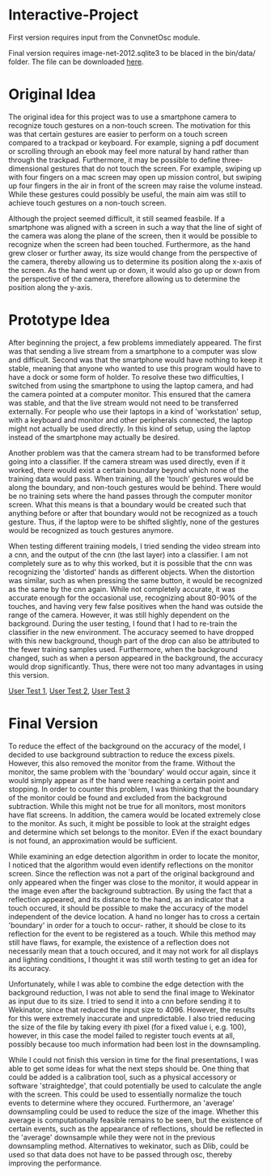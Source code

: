 # Interactive-Project

First version requires input from the ConvnetOsc module.

Final version requires image-net-2012.sqlite3 to be blaced in the bin/data/ folder. The file can be downloaded [here](https://raw.githubusercontent.com/liuliu/ccv/unstable/samples/image-net-2012.sqlite3).
# Original Idea

The original idea for this project was to use a smartphone camera to recognize touch gestures on a non-touch screen. The motivation for this was that certain gestures are easier to perform on a touch screen compared to a trackpad or keyboard. For example, signing a pdf document or scrolling through an ebook may feel more natural by hand rather than through the trackpad. Furthermore, it may be possible to define three-dimensional gestures that do not touch the screen. For example, swiping up with four fingers on a mac screen may open up mission control, but swiping up four fingers in the air in front of the screen may raise the volume instead. While these gestures could possibly be useful, the main aim was still to achieve touch gestures on a non-touch screen.

Although the project seemed difficult, it still seamed feasbile. If a smartphone was aligned with a screen in such a way that the line of sight of the camera was along the plane of the screen, then it would be possible to recognize when the screen had been touched. Furthermore, as the hand grew closer or further away, its size would change from the perspective of the camera, thereby allowing us to determine its position along the x-axis of the screen. As the hand went up or down, it would also go up or down from the perspective of the camera, therefore allowing us to determine the position along the y-axis.

# Prototype Idea

After beginning the project, a few problems immediately appeared. The first was that sending a live stream from a smartphone to a computer was slow and difficult. Second was that the smartphone would have nothing to keep it stable, meaning that anyone who wanted to use this program would have to have a dock or some form of holder. To resolve these two difficulties, I switched from using the smartphone to using the laptop camera, and had the camera pointed at a computer monitor. This ensured that the camera was stable, and that the live stream would not need to be transferred externally. For people who use their laptops in a kind of 'workstation' setup, with a keyboard and monitor and other peripherals connected, the laptop might not actually be used directly. In this kind of setup, using the laptop instead of the smartphone may actually be desired.

Another problem was that the camera stream had to be transformed before going into a classifier. If the camera stream was used directly, even if it worked, there would exist a certain boundary beyond which none of the training data would pass. When training, all the 'touch' gestures would be along the boundary, and non-touch gestures would be behind. There would be no training sets where the hand passes through the computer monitor screen. What this means is that a boundary would be created such that anything before or after that boundary would not be recognized as a touch gesture. Thus, if the laptop were to be shifted slightly, none of the gestures would be recognized as touch gestures anymore.

When testing different training models, I tried sending the video stream into a cnn, and the output of the cnn (the last layer) into a classifier. I am not completely sure as to why this worked, but it is possible that the cnn was recognizing the 'distorted' hands as different objects. When the distortion was similar, such as when pressing the same button, it would be recognized as the same by the cnn again. While not completely accurate, it was accurate enough for the occasional use, recognizing about 80-90% of the touches, and having very few false positives when the hand was outside the range of the camera. However, it was still highly dependent on the background. During the user testing, I found that I had to re-train the classifier in the new environment. The accuracy seemed to have dropped with this new background, though part of the drop can also be attributed to the fewer training samples used. Furthermore, when the background changed, such as when a person appeared in the background, the accuracy would drop significantly. Thus, there were not too many advantages in using this version.

[User Test 1](https://youtu.be/zebaHpginQI), [User Test 2](https://youtu.be/hMMofna8Z3g), [User Test 3](https://youtu.be/jvUD_hfI7rI)

# Final Version

To reduce the effect of the background on the accuracy of the model, I decided to use background subtraction to reduce the excess pixels. However, this also removed the monitor from the frame. Without the monitor, the same problem with the 'boundary' would occur again, since it would simply appear as if the hand were reaching a certain point and stopping. In order to counter this problem, I was thinking that the boundary of the monitor could be found and excluded from the background subtraction. While this might not be true for all monitors, most monitors have flat screens. In addition, the camera would be located extremely close to the monitor. As such, it might be possible to look at the straight edges and determine which set belongs to the monitor. EVen if the exact boundary is not found, an approximation would be sufficient.

While examining an edge detection algorithm in order to locate the monitor, I noticed that the algorithm would even identify reflections on the monitor screen. Since the reflection was not a part of the original background and only appeared when the finger was close to the monitor, it would appear in the image even after the background subtraction. By using the fact that a reflection appeared, and its distance to the hand, as an indicator that a touch occured, it should be possible to make the accuracy of the model independent of the device location. A hand no longer has to cross a certain 'boundary' in order for a touch to occur- rather, it should be close to its reflection for the event to be registered as a touch. While this method may still have flaws, for example, the existence of a reflection does not necessarily mean that a touch occured, and it may not work for all displays and lighting conditions, I thought it was still worth testing to get an idea for its accuracy.

Unfortunately, while I was able to combine the edge detection with the background reduction, I was not able to send the final image to Wekinator as input due to its size. I tried to send it into a cnn before sending it to Wekinator, since that reduced the input size to 4096. However, the results for this were extremely inaccurate and unpredictable. I also tried reducing the size of the file by taking every ith pixel (for a fixed value i, e.g. 100), however, in this case the model failed to register touch events at all, possibly because too much information had been lost in the downsampling.

While I could not finish this version in time for the final presentations, I was able to get some ideas for what the next steps should be. One thing that could be added is a calibration tool, such as a physical accessory or software 'straightedge', that could potentially be used to calculate the angle with the screen. This could be used to essentially normalize the touch events to determine where they occured. Furthermore, an 'average' downsampling could be used to reduce the size of the image. Whether this average is computationally feasible remains to be seen, but the existence of certain events, such as the appearance of reflections, should be reflected in the 'average' downsample while they were not in the previous downsampling method. Alternatives to wekinator, such as Dlib, could be used so that data does not have to be passed through osc, thereby improving the performance.
